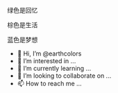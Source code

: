 绿色是回忆

棕色是生活

蓝色是梦想

- 👋 Hi, I’m @earthcolors
- 👀 I’m interested in ...
- 🌱 I’m currently learning ...
- 💞️ I’m looking to collaborate on ...
- 📫 How to reach me ...

<!---
earthcolors/earthcolors is a ✨ special ✨ repository because its `README.md` (this file) appears on your GitHub profile.
You can click the Preview link to take a look at your changes.
--->
